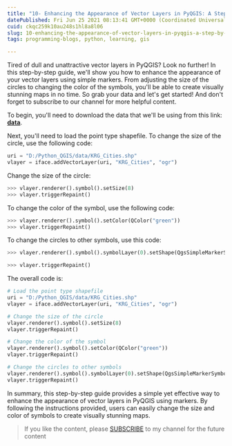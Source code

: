 ```yaml
---
title: "10- Enhancing the Appearance of Vector Layers in PyQGIS: A Step-by-Step Guide"
datePublished: Fri Jun 25 2021 08:13:41 GMT+0000 (Coordinated Universal Time)
cuid: ckqc259k10au248s1hl8a8l06
slug: 10-enhancing-the-appearance-of-vector-layers-in-pyqgis-a-step-by-step-guide
tags: programming-blogs, python, learning, gis

---
```


Tired of dull and unattractive vector layers in PyQGIS? Look no further! In this step-by-step guide, we'll show you how to enhance the appearance of your vector layers using simple markers. From adjusting the size of the circles to changing the color of the symbols, you'll be able to create visually stunning maps in no time. So grab your data and let's get started! And don't forget to subscribe to our channel for more helpful content.

To begin, you'll need to download the data that we'll be using from this link: [**data**](https://github.com/Azad77/Python_qgis/blob/main/Data/KRG_Cities.zip).

Next, you'll need to load the point type shapefile. To change the size of the circle, use the following code:

```python
uri = "D:/Python_QGIS/data/KRG_Cities.shp"
vlayer = iface.addVectorLayer(uri, "KRG_Cities", "ogr")
```

Change the size of the circle:

```python
>>> vlayer.renderer().symbol().setSize(8)
>>> vlayer.triggerRepaint()
```

To change the color of the symbol, use the following code:

```python
>>> vlayer.renderer().symbol().setColor(QColor("green"))
>>> vlayer.triggerRepaint()
```

To change the circles to other symbols, use this code:

```python
>>> vlayer.renderer().symbol().symbolLayer(0).setShape(QgsSimpleMarkerSymbolLayerBase.Pentagon)

>>> vlayer.triggerRepaint()
```

The overall code is:

```python
# Load the point type shapefile
uri = "D:/Python_QGIS/data/KRG_Cities.shp"
vlayer = iface.addVectorLayer(uri, "KRG_Cities", "ogr")

# Change the size of the circle
vlayer.renderer().symbol().setSize(8)
vlayer.triggerRepaint()

# Change the color of the symbol
vlayer.renderer().symbol().setColor(QColor("green"))
vlayer.triggerRepaint()

# Change the circles to other symbols
vlayer.renderer().symbol().symbolLayer(0).setShape(QgsSimpleMarkerSymbolLayerBase.Pentagon)
vlayer.triggerRepaint()
```

In summary, this step-by-step guide provides a simple yet effective way to enhance the appearance of vector layers in PyQGIS using markers. By following the instructions provided, users can easily change the size and color of symbols to create visually stunning maps.

> If you like the content, please [SUBSCRIBE](https://www.youtube.com/channel/UCpbWlHEqBSnJb6i4UemXQpA?sub_confirmation=1) to my channel for the future content